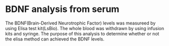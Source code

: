 # BDNF analysis from serum

The BDNF(Brain-Derived Neurotrophic Factor) levels was measureed by using Elisa test kit(LsBio). The whole blood was withdrawn by using infusion kits and syringe. The purpose of this analysis to determine whether or not the elisa method can achieved the BDNF levels.




